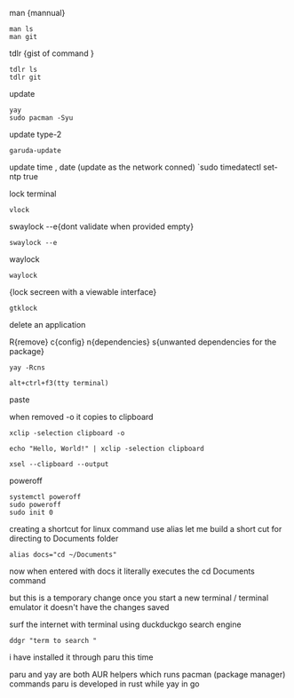 man {mannual}
```
man ls
man git
```

tdlr  {gist of command  }
```
tdlr ls
tdlr git
```
update
```
yay
sudo pacman -Syu
```
update type-2

```
garuda-update
```
update time , date (update as the network conned)
`sudo timedatectl set-ntp true

lock terminal
```
vlock
```
swaylock
--e{dont validate when provided empty}
```
swaylock --e
```
waylock
```
waylock
```

{lock secreen with a viewable interface}
```
gtklock
```
delete an application

R{remove}
c{config}
n{dependencies}
s{unwanted dependencies for the package}
```
yay -Rcns
```


	alt+ctrl+f3(tty terminal)

paste

when removed -o it copies to clipboard
```
xclip -selection clipboard -o

echo "Hello, World!" | xclip -selection clipboard
```
```
xsel --clipboard --output
```

poweroff
```
systemctl poweroff
sudo poweroff
sudo init 0
```
 creating a shortcut for linux command
 use alias
 let me build a short cut for directing to Documents folder
 ```
 alias docs="cd ~/Documents"
```
now when entered with docs it literally executes the cd Documents command

but this is a temporary change
once you start a new terminal / terminal emulator it doesn't have the changes saved

surf the internet with terminal
using duckduckgo search engine
```
ddgr "term to search "
```
i have installed it through paru this time

paru and yay are both AUR helpers which runs pacman (package manager) commands
paru is developed in rust while yay in go
